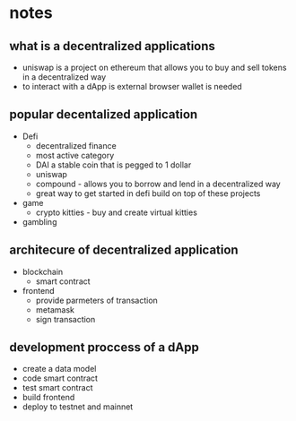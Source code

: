 # notes

## what is a decentralized applications

- uniswap is a project on ethereum that allows you to buy and sell tokens in a decentralized way
- to interact with a dApp is external browser wallet is needed

## popular decentalized application

- Defi
  - decentralized finance
  - most active category
  - DAI a stable coin that is pegged to 1 dollar
  - uniswap
  - compound - allows you to borrow and lend in a decentralized way
  - great way to get started in defi build on top of these projects
- game
  - crypto kitties - buy and create virtual kitties
- gambling

## architecure of decentralized application

- blockchain
  - smart contract
- frontend
  - provide parmeters of transaction
  - metamask
  - sign transaction

## development proccess of a dApp

- create a data model
- code smart contract
- test smart contract
- build frontend
- deploy to testnet and mainnet

